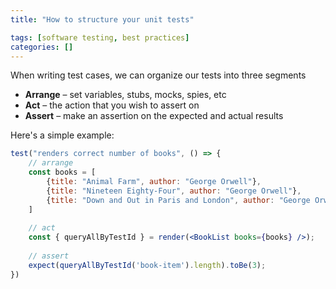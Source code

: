 ```yaml
---
title: "How to structure your unit tests"

tags: [software testing, best practices]
categories: []
---
```


When writing test cases, we can organize our tests into three segments

- **Arrange** – set variables, stubs, mocks, spies, etc
- **Act** – the action that you wish to assert on
- **Assert** – make an assertion on the expected and actual results

Here's a simple example:

```jsx
test("renders correct number of books", () => {
    // arrange
    const books = [
        {title: "Animal Farm", author: "George Orwell"}, 
        {title: "Nineteen Eighty-Four", author: "George Orwell"}, 
        {title: "Down and Out in Paris and London", author: "George Orwell"}, 
    ]
    
    // act
    const { queryAllByTestId } = render(<BookList books={books} />);
    
    // assert
    expect(queryAllByTestId('book-item').length).toBe(3);
})
```
